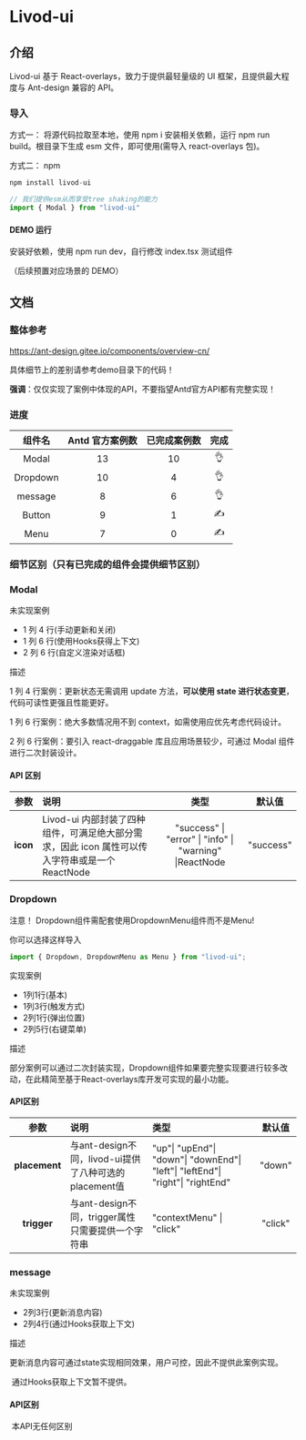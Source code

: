 # Livod-ui

## 介绍

Livod-ui 基于 React-overlays，致力于提供最轻量级的 UI 框架，且提供最大程度与 Ant-design 兼容的 API。

### 导入

方式一： 将源代码拉取至本地，使用 npm i 安装相关依赖，运行 npm run build。根目录下生成 esm 文件，即可使用(需导入 react-overlays 包)。

方式二： npm

```js
npm install livod-ui
```

```js
// 我们提供esm从而享受tree shaking的能力
import { Modal } from "livod-ui"
```

#### DEMO 运行

安装好依赖，使用 npm run dev，自行修改 index.tsx 测试组件

（后续预置对应场景的 DEMO）

## 文档

### 整体参考

https://ant-design.gitee.io/components/overview-cn/

具体细节上的差别请参考demo目录下的代码！

__强调__：仅仅实现了案例中体现的API，不要指望Antd官方API都有完整实现！

### 进度

|  组件名  | Antd 官方案例数 | 已完成案例数 | 完成 |
| :------: | :-------------: | :----------: | :--: |
|  Modal   |       13        |      10      |  👌  |
|  Dropdown  |        10        |      4       |  👌  |
| message  |        8        |      6       |  👌 |
|  Button  |        9        |      1       |  ✍️   |
| Menu | 7 | 0 | ✍️ |

### 细节区别（只有已完成的组件会提供细节区别）

### Modal

未实现案例

- 1 列 4 行(手动更新和关闭)
- 1 列 6 行(使用Hooks获得上下文)
- 2 列 6 行(自定义渲染对话框)

描述

1 列 4 行案例：更新状态无需调用 update 方法，**可以使用 state 进行状态变更**，代码可读性更强且性能更好。

1 列 6 行案例：绝大多数情况用不到 context，如需使用应优先考虑代码设计。

2 列 6 行案例：要引入 react-draggable 库且应用场景较少，可通过 Modal 组件进行二次封装设计。

#### API 区别

|   参数   | 说明                                                         |                          类型                           |  默认值   |
| :------: | :----------------------------------------------------------- | :-----------------------------------------------------: | :-------: |
| **icon** | Livod-ui 内部封装了四种组件，可满足绝大部分需求，因此 icon 属性可以传入字符串或是一个 ReactNode | "success" \| "error" \| "info" \| "warning" \|ReactNode | "success" |



### Dropdown

注意！ Dropdown组件需配套使用DropdownMenu组件而不是Menu!

你可以选择这样导入

```js
import { Dropdown, DropdownMenu as Menu } from "livod-ui";
```

实现案例

- 1列1行(基本)
- 1列3行(触发方式)
- 2列1行(弹出位置)
- 2列5行(右键菜单)

描述

​	部分案例可以通过二次封装实现，Dropdown组件如果要完整实现要进行较多改动，在此精简至基于React-overlays库开发可实现的最小功能。

#### API区别

|     参数      | 说明                                                  | 类型                                                         | 默认值  |
| :-----------: | :---------------------------------------------------- | :----------------------------------------------------------- | :-----: |
| **placement** | 与ant-design不同，livod-ui提供了八种可选的placement值 | "up"\| "upEnd"\| "down"\| "downEnd"\| "left"\| "leftEnd"\| "right"\| "rightEnd" | "down"  |
|  **trigger**  | 与ant-design不同，trigger属性只需要提供一个字符串     | "contextMenu" \| "click"                                     | "click" |



### message

未实现案例

- 2列3行(更新消息内容)
- 2列4行(通过Hooks获取上下文)

描述

​	更新消息内容可通过state实现相同效果，用户可控，因此不提供此案例实现。

​	通过Hooks获取上下文暂不提供。

#### API区别

​	本API无任何区别